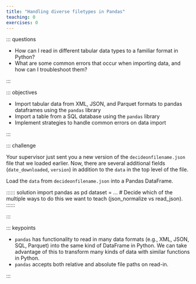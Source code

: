 ```yaml
---
title: "Handling diverse filetypes in Pandas"
teaching: 0
exercises: 0
---
```


::: questions 

- How can I read in different tabular data types to a familiar format in Python?
- What are some common errors that occur when importing data, and how can I troubleshoot them?

:::

::: objectives

- Import tabular data from XML, JSON, and Parquet formats to pandas dataframes using the `pandas` library
- Import a table from a SQL database using the `pandas` library
- Implement strategies to handle common errors on data import

:::

::: challenge

Your supervisor just sent you a new version of the `decideonfilename.json` file that we loaded earlier.
Now, there are several additional fields (`date_downloaded`, `version`) in addition to the `data` in the top level of the file.

Load the `data` from `decideonfilename.json` into a Pandas DataFrame.

:::::: solution
import pandas as pd
dataset = ... # Decide which of the multiple ways to do this we want to teach (json_normalize vs read_json).
::::::

:::


::: keypoints 

- `pandas` has functionality to read in many data formats (e.g., XML, JSON, SQL, Parquet) into the same kind of DataFrame in Python.
We can take advantage of this to transform many kinds of data with similar functions in Python.
- `pandas` accepts both relative and absolute file paths on read-in.

:::

